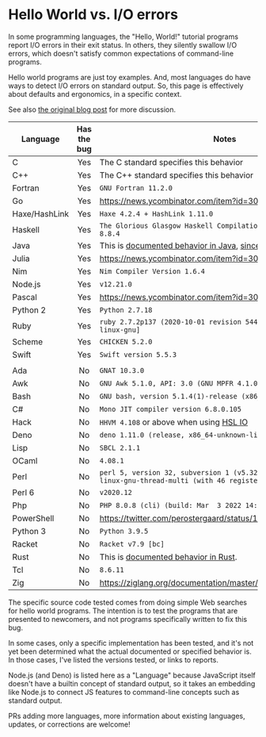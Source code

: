 # Hello World vs. I/O errors

In some programming languages, the "Hello, World!" tutorial programs report I/O
errors in their exit status. In others, they silently swallow I/O errors, which
doesn't satisfy common expectations of command-line programs.

Hello world programs are just toy examples. And, most languages do have ways to
detect I/O errors on standard output. So, this page is effectively about
defaults and ergonomics, in a specific context.

See also [the original blog post] for more discussion.

| Language   | Has the bug | Notes
| ---------- |:-----------:| ---------------
| C          | Yes         | The C standard specifies this behavior
| C++        | Yes         | The C++ standard specifies this behavior
| Fortran    | Yes         | `GNU Fortran 11.2.0`
| Go         | Yes         | https://news.ycombinator.com/item?id=30612821
| Haxe/HashLink| Yes       | `Haxe 4.2.4 + HashLink 1.11.0`
| Haskell    | Yes         | `The Glorious Glasgow Haskell Compilation System, version 8.8.4`
| Java       | Yes         | This is [documented behavior in Java], [since Java 1.0]
| Julia      | Yes         | https://news.ycombinator.com/item?id=30619661
| Nim        | Yes         | `Nim Compiler Version 1.6.4`
| Node.js    | Yes         | `v12.21.0`
| Pascal     | Yes         | https://news.ycombinator.com/item?id=30613381
| Python 2   | Yes         | `Python 2.7.18`
| Ruby       | Yes         | `ruby 2.7.2p137 (2020-10-01 revision 5445e04352) [x86_64-linux-gnu]`
| Scheme     | Yes         | `CHICKEN 5.2.0`
| Swift      | Yes         | `Swift version 5.5.3`
|            |             |
| Ada        | No          | `GNAT 10.3.0`
| Awk        | No          | `GNU Awk 5.1.0, API: 3.0 (GNU MPFR 4.1.0, GNU MP 6.2.1)`
| Bash       | No          | `GNU bash, version 5.1.4(1)-release (x86_64-pc-linux-gnu)`
| C#         | No          | `Mono JIT compiler version 6.8.0.105`
| Hack       | No          | `HHVM 4.108` or above when using [HSL IO]
| Deno       | No          | `deno 1.11.0 (release, x86_64-unknown-linux-gnu)`
| Lisp       | No          | `SBCL 2.1.1`
| OCaml      | No          | `4.08.1`
| Perl       | No          | `perl 5, version 32, subversion 1 (v5.32.1) built for x86_64-linux-gnu-thread-multi (with 46 registered patches...)`
| Perl 6     | No          | `v2020.12`
| Php        | No          | `PHP 8.0.8 (cli) (build: Mar  3 2022 14:51:53) ( NTS )`
| PowerShell | No          | https://twitter.com/perostergaard/status/1501936409547993102
| Python 3   | No          | `Python 3.9.5`
| Racket     | No          | `Racket v7.9 [bc]`
| Rust       | No          | This is [documented behavior in Rust].
| Tcl        | No          | `8.6.11`
| Zig        | No          | https://ziglang.org/documentation/master/#Hello-World

The specific source code tested comes from doing simple Web searches for
hello world programs. The intention is to test the programs that are presented
to newcomers, and not programs specifically written to fix this bug.

In some cases, only a specific implementation has been tested, and it's not yet
been determined what the actual documented or specified behavior is. In those
cases, I've listed the versions tested, or links to reports.

Node.js (and Deno) is listed here as a "Language" because JavaScript itself doesn't have
a builtin concept of standard output, so it takes an embedding like Node.js to
connect JS features to command-line concepts such as standard output.

PRs adding more languages, more information about existing languages, updates,
or corrections are welcome!

[documented behavior in Java]: https://docs.oracle.com/en/java/javase/17/docs/api/java.base/java/io/PrintStream.html
[since Java 1.0]: http://web.mit.edu/java_v1.0.2/www/javadoc/java.io.PrintStream.html#checkError()
[documented behavior in Rust]: https://doc.rust-lang.org/stable/std/macro.println.html#panics
[Wikipedia's list of "Hello, World!" programs]: https://en.wikipedia.org/wiki/%22Hello,_World!%22_program#Examples
[The Hello World Collection]: http://helloworldcollection.de/
[the original blog post]: https://blog.sunfishcode.online/bugs-in-hello-world/
[HSL IO]: https://docs.hhvm.com/hack/getting-started/input-and-output
